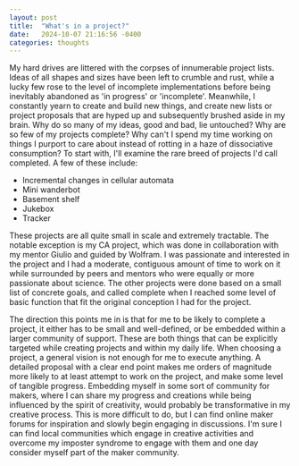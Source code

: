 ```yaml
---
layout: post
title:  "What's in a project?"
date:   2024-10-07 21:16:56 -0400
categories: thoughts
---
```


My hard drives are littered with the corpses of innumerable project lists. Ideas of all shapes and sizes have been left to crumble and rust, while a lucky few rose to the level of incomplete implementations before being inevitably abandoned as 'in progress' or 'incomplete'. Meanwhile, I constantly yearn to create and build new things, and create new lists or project proposals that are hyped up and subsequently brushed aside in my brain. Why do so many of my ideas, good and bad, lie untouched? Why are so few of my projects complete? Why can't I spend my time working on things I purport to care about instead of rotting in a haze of dissociative consumption?
To start with, I'll examine the rare breed of projects I'd call completed. A few of these include:

- Incremental changes in cellular automata
- Mini wanderbot
- Basement shelf
- Jukebox
- Tracker

These projects are all quite small in scale and extremely tractable. The notable exception is my CA project, which was done in collaboration with my mentor Giulio and guided by Wolfram. I was passionate and interested in the project and I had a moderate, contiguous amount of time to work on it while surrounded by peers and mentors who were equally or more passionate about science.  The other projects were done based on a small list of concrete goals, and called complete when I reached some level of basic function that fit the original conception I had for the project.

The direction this points me in is that for me to be likely to complete a project, it either has to be small and well-defined, or be embedded within a larger community of support. These are both things that can be explicitly targeted while creating projects and within my daily life. When choosing a project, a general vision is not enough for me to execute anything. A detailed proposal with a clear end point makes me orders of magnitude more likely to at least attempt to work on the project, and make some level of tangible progress. Embedding myself in some sort of community for makers, where I can share my progress and creations while being influenced by the spirit of creativity, would probably be transformative in my creative process. This is more difficult to do, but I can find online maker forums for inspiration and slowly begin engaging in discussions. I'm sure I can find local communities which engage in creative activities and overcome my imposter syndrome to engage with them and one day consider myself part of the maker community.
